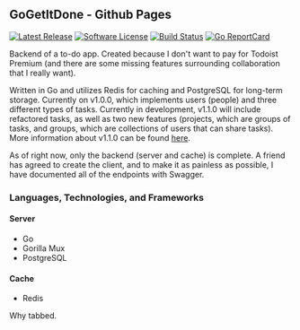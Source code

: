 ## GoGetItDone - Github Pages
[![Latest Release](https://img.shields.io/github/release/psebaraj/gogetitdone.svg?style=for-the-badge)](https://github.com/psebaraj/gogetitdone/releases)
[![Software License](https://img.shields.io/badge/license-MIT-brightgreen.svg?style=for-the-badge)](/LICENSE)
[![Build Status](https://img.shields.io/github/workflow/status/psebaraj/gogetitdone/Go?style=for-the-badge)](https://github.com/PSebaRaj/GoGetItDone/actions/workflows/go.yml)
[![Go ReportCard](https://goreportcard.com/badge/github.com/psebaraj/gogetitdone?style=for-the-badge)](https://goreportcard.com/report/psebaraj/gogetitdone)

Backend of a to-do app. Created because I don't want to pay for Todoist Premium (and there are some missing features surrounding collaboration that I really want).

Written in Go and utilizes Redis for caching and PostgreSQL for long-term storage. Currently on v1.0.0, which implements users (people) and three different types of tasks. Currently in development, v1.1.0 will include refactored tasks, as well as two new features (projects, which are groups of tasks, and groups, which are collections of users that can share tasks). More information about v1.1.0 can be found [here](https://github.com/PSebaRaj/GoGetItDone/blob/main/README.md#to-do).

As of right now, only the backend (server and cache) is complete. A friend has agreed to create the client, and to make it as painless as possible, I have documented all of the endpoints with Swagger.

### Languages, Technologies, and Frameworks
#### Server
- Go
- Gorilla Mux
- PostgreSQL

#### Cache
- Redis


Why tabbed.
